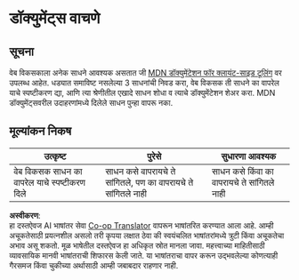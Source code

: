<!--
CO_OP_TRANSLATOR_METADATA:
{
  "original_hash": "1ce4deaec80130d3a0a3c906568459fc",
  "translation_date": "2025-08-25T23:14:27+00:00",
  "source_file": "1-getting-started-lessons/1-intro-to-programming-languages/assignment.md",
  "language_code": "mr"
}
-->
# डॉक्युमेंट्स वाचणे

## सूचना

वेब विकसकाला अनेक साधने आवश्यक असतात जी [MDN डॉक्युमेंटेशन फॉर क्लायंट-साइड टूलिंग](https://developer.mozilla.org/docs/Learn/Tools_and_testing/Understanding_client-side_tools/Overview) वर उपलब्ध आहेत. धड्यात समाविष्ट नसलेल्या 3 साधनांची निवड करा, वेब विकसक ती साधने का वापरेल याचे स्पष्टीकरण द्या, आणि त्या श्रेणीतील एखादे साधन शोधा व त्याचे डॉक्युमेंटेशन शेअर करा. MDN डॉक्युमेंट्सवरील उदाहरणांमध्ये दिलेले साधन पुन्हा वापरू नका.

## मूल्यांकन निकष

उत्कृष्ट | पुरेसे | सुधारणा आवश्यक
--- | --- | -- |
| वेब विकसक साधन का वापरेल याचे स्पष्टीकरण दिले | साधन कसे वापरायचे ते सांगितले, पण का वापरायचे ते सांगितले नाही | साधन कसे किंवा का वापरायचे ते सांगितले नाही |

**अस्वीकरण**:  
हा दस्तऐवज AI भाषांतर सेवा [Co-op Translator](https://github.com/Azure/co-op-translator) वापरून भाषांतरित करण्यात आला आहे. आम्ही अचूकतेसाठी प्रयत्नशील असलो तरी कृपया लक्षात ठेवा की स्वयंचलित भाषांतरांमध्ये त्रुटी किंवा अचूकतेचा अभाव असू शकतो. मूळ भाषेतील दस्तऐवज हा अधिकृत स्रोत मानला जावा. महत्त्वाच्या माहितीसाठी व्यावसायिक मानवी भाषांतराची शिफारस केली जाते. या भाषांतराचा वापर करून उद्भवलेल्या कोणत्याही गैरसमज किंवा चुकीच्या अर्थासाठी आम्ही जबाबदार राहणार नाही.